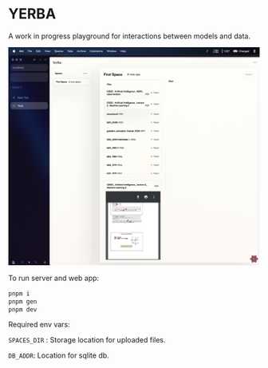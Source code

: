 # YERBA

A work in progress playground for interactions between models and data.

<!--  -->

![image](./.readme/temp-header.png)

To run server and web app:

```
pnpm i
pnpm gen
pnpm dev
```

Required env vars:

`SPACES_DIR` : Storage location for uploaded files.

`DB_ADDR`: Location for sqlite db.

